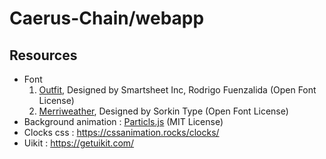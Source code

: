 # Caerus-Chain/webapp

## Resources
* Font
  1. [Outfit](https://fonts.google.com/specimen/Outfit?preview.text=Celebrate%20Caerus%27s%20Mainnet%20Launch!&preview.text_type=custom&stroke=Sans+Serif&query=outfit), Designed by Smartsheet Inc, Rodrigo Fuenzalida (Open Font License)
  2. [Merriweather](https://fonts.google.com/specimen/Merriweather?preview.size=18&stroke=Serif),
Designed by Sorkin Type (Open Font License)
* Background animation : [Particls.js](https://vincentgarreau.com/particles.js/) (MIT License)
* Clocks css : https://cssanimation.rocks/clocks/
* Uikit : https://getuikit.com/
